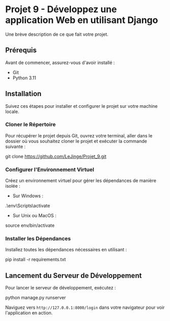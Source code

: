 # Projet 9 - Développez une application Web en utilisant Django

Une brève description de ce que fait votre projet.

## Prérequis

Avant de commencer, assurez-vous d'avoir installé :
- Git
- Python 3.11

## Installation

Suivez ces étapes pour installer et configurer le projet sur votre machine locale.

### Cloner le Répertoire

Pour récupérer le projet depuis Git, ouvrez votre terminal, aller dans le dossier où vous souhaitez cloner le projet et exécuter la commande suivante :

git clone https://github.com/LeJinge/Projet_9.git

### Configurer l'Environnement Virtuel

Créez un environnement virtuel pour gérer les dépendances de manière isolée :

- Sur Windows :

.\env\Scripts\activate

- Sur Unix ou MacOS :

source env/bin/activate

### Installer les Dépendances

Installez toutes les dépendances nécessaires en utilisant :

pip install -r requirements.txt

## Lancement du Serveur de Développement

Pour lancer le serveur de développement, exécutez :

python manage.py runserver

Naviguez vers `http://127.0.0.1:8000/login` dans votre navigateur pour voir l'application en action.

